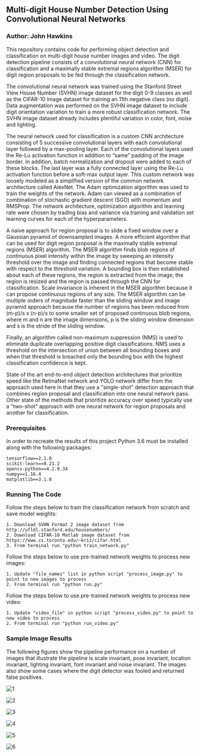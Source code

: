 ## Multi-digit House Number Detection Using Convolutional Neural Networks
### Author: John Hawkins


This repository contains code for performing object detection and classification on multi-digit house number images and video. The digit detection pipeline consists of a convolutional neural network (CNN) for classification and a maximally stable extremal regions algorithm (MSER) for digit region proposals to be fed through the classification network.

The convolutional neural network was trained using the Stanford Street View House Number (SVHN) image dataset for the digit 0-9 classes as well as the CIFAR-10 image dataset for training an 11th negative class (no digit). Data augmentation was performed on the SVHN image dataset to include digit orientation variation to train a more robust classification network. The SVHN image dataset already includes plentiful variation in color, font, noise and lighting.

The neural network used for classification is a custom CNN architecture consisting of 5 successive convolutional layers with each convolutional layer followed by a max-pooling layer. Each of the convolutional layers used the Re-Lu activation function in addition to “same” padding of the image border. In addition, batch normalization and dropout were added to each of these blocks. The last layer was a fully connected layer using the Re-Lu activation function before a soft-max output layer. This custom network was loosely modeled as a simplified version of the common network architecture called AlexNet. The Adam optimization algorithm was used to train the weights of the network. Adam can viewed as a combination of combination of stochastic gradient descent (SGD) with momentum and RMSProp. The network architecture, optimization algorithm and learning rate were chosen by trading bias and variance via training and validation set learning curves for each of the hyperparameters.

A naive approach for region proposal is to slide a fixed window over a Gaussian pyramid of downsampled images. A more efficient algorithm that can be used for digit region proposal is the maximally stable extremal regions (MSER) algorithm. The MSER algorithm finds blob regions of continuous pixel intensity within the image by sweeping an intensity threshold over the image and finding connected regions that become stable with respect to the threshold variation. A bounding box is then established about each of these regions, the region is extracted from the image, the region is resized and the region is passed through the CNN for classification. Scale invariance is inherent in the MSER algorithm because it can propose continuous regions of any size. The MSER algorithm can be multiple orders of magnitude faster than the sliding window and image pyramid approach because the number of regions has been reduced from (m-p)/s x (n-p)/s to some smaller set of proposed continuous blob regions, where m and n are the image dimensions, p is the sliding window dimension and s is the stride of the sliding window.

Finally, an algorithm called non-maximum suppression (NMS) is used to eliminate duplicate overlapping positive digit classifications. NMS uses a threshold on the intersection of union between all bounding boxes and when that threshold is breached only the bounding box with the highest classification confidence is kept.

State of the art end-to-end object detection architectures that prioritize speed like the RetinaNet network and YOLO network differ from the approach used here in that they use a "single-shot" detection approach that combines region proposal and classification into one neural network pass. Other state of the methods that prioritize accuracy over speed typically use a "two-shot" approach with one neural network for region proposals and another for classification.

### Prerequisites

In order to recreate the results of this project Python 3.6 must be installed along with the following packages:

```
tensorflow==2.1.0
scikit-learn==0.21.2
opencv-python==4.2.0.34
numpy==1.16.4
matplotlib==3.1.0
```

### Running The Code

Follow the steps below to train the classification network from scratch and save model weights:

```
1. Download SVHN Format 2 image dataset from http://ufldl.stanford.edu/housenumbers/
2. Download CIFAR-10 Matlab image dataset from https://www.cs.toronto.edu/~kriz/cifar.html
3. From terminal run "python train_network.py"
```

Follow the steps below to use pre-trained network weights to process new images:

```
1. Update "file_names" list in python script "process_image.py" to point to new images to process
2. From terminal run "python run.py"
```

Follow the steps below to use pre-trained network weights to process new video:

```
1. Update "video_file" in python script "process_video.py" to point to new video to process
2. From terminal run "python run_video.py"
```

### Sample Image Results

The following figures show the pipeline performance on a number of images that illustrate the pipeline is scale invariant, pose invariant, location invariant, lighting invariant, font invariant and noise invariant. The images also show some cases where the digit detector was fooled and returned false positives.

![1](1.png)

![2](2.png)

![3](3.png)

![4](4.png)

![5](5.png)

![6](6.png)
